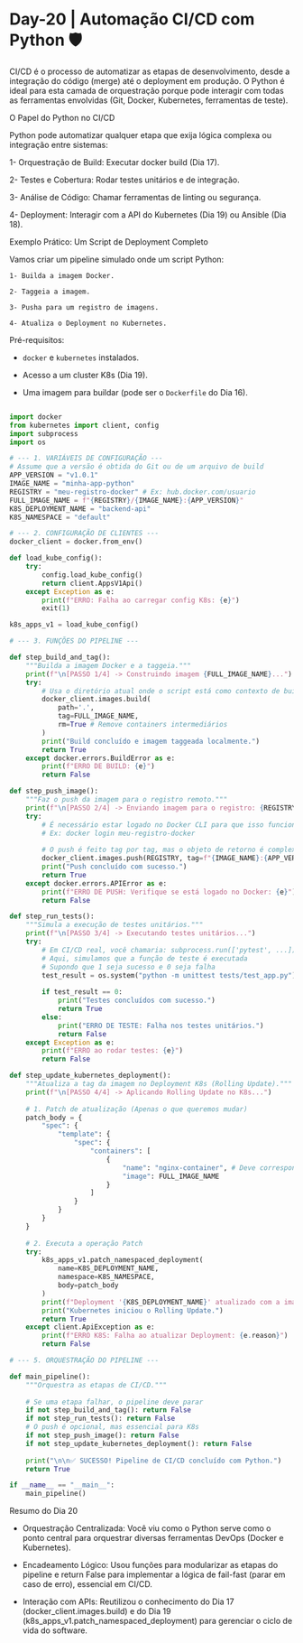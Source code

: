 # Day-20 | Automação CI/CD com Python 🛡️

CI/CD é o processo de automatizar as etapas de desenvolvimento, desde a integração do código (merge) até o deployment em produção. O Python é ideal para esta camada de orquestração porque pode interagir com todas as ferramentas envolvidas (Git, Docker, Kubernetes, ferramentas de teste).

O Papel do Python no CI/CD

Python pode automatizar qualquer etapa que exija lógica complexa ou integração entre sistemas:

1- Orquestração de Build: Executar docker build (Dia 17).

2- Testes e Cobertura: Rodar testes unitários e de integração.

3- Análise de Código: Chamar ferramentas de linting ou segurança.

4- Deployment: Interagir com a API do Kubernetes (Dia 19) ou Ansible (Dia 18).

Exemplo Prático: Um Script de Deployment Completo

Vamos criar um pipeline simulado onde um script Python:

    1- Builda a imagem Docker.

    2- Taggeia a imagem.

    3- Pusha para um registro de imagens.

    4- Atualiza o Deployment no Kubernetes.

Pré-requisitos:

- `docker` e `kubernetes` instalados.

- Acesso a um cluster K8s (Dia 19).

- Uma imagem para buildar (pode ser o `Dockerfile` do Dia 16).

````Python

import docker
from kubernetes import client, config
import subprocess
import os

# --- 1. VARIÁVEIS DE CONFIGURAÇÃO ---
# Assume que a versão é obtida do Git ou de um arquivo de build
APP_VERSION = "v1.0.1" 
IMAGE_NAME = "minha-app-python"
REGISTRY = "meu-registro-docker" # Ex: hub.docker.com/usuario
FULL_IMAGE_NAME = f"{REGISTRY}/{IMAGE_NAME}:{APP_VERSION}"
K8S_DEPLOYMENT_NAME = "backend-api"
K8S_NAMESPACE = "default"

# --- 2. CONFIGURAÇÃO DE CLIENTES ---
docker_client = docker.from_env()

def load_kube_config():
    try:
        config.load_kube_config()
        return client.AppsV1Api()
    except Exception as e:
        print(f"ERRO: Falha ao carregar config K8s: {e}")
        exit(1)

k8s_apps_v1 = load_kube_config()

# --- 3. FUNÇÕES DO PIPELINE ---

def step_build_and_tag():
    """Builda a imagem Docker e a taggeia."""
    print(f"\n[PASSO 1/4] -> Construindo imagem {FULL_IMAGE_NAME}...")
    try:
        # Usa o diretório atual onde o script está como contexto de build
        docker_client.images.build(
            path='.', 
            tag=FULL_IMAGE_NAME,
            rm=True # Remove containers intermediários
        )
        print("Build concluído e imagem taggeada localmente.")
        return True
    except docker.errors.BuildError as e:
        print(f"ERRO DE BUILD: {e}")
        return False

def step_push_image():
    """Faz o push da imagem para o registro remoto."""
    print(f"\n[PASSO 2/4] -> Enviando imagem para o registro: {REGISTRY}...")
    try:
        # É necessário estar logado no Docker CLI para que isso funcione
        # Ex: docker login meu-registro-docker
        
        # O push é feito tag por tag, mas o objeto de retorno é complexo
        docker_client.images.push(REGISTRY, tag=f"{IMAGE_NAME}:{APP_VERSION}")
        print("Push concluído com sucesso.")
        return True
    except docker.errors.APIError as e:
        print(f"ERRO DE PUSH: Verifique se está logado no Docker: {e}")
        return False

def step_run_tests():
    """Simula a execução de testes unitários."""
    print(f"\n[PASSO 3/4] -> Executando testes unitários...")
    try:
        # Em CI/CD real, você chamaria: subprocess.run(['pytest', ...])
        # Aqui, simulamos que a função de teste é executada
        # Supondo que 1 seja sucesso e 0 seja falha
        test_result = os.system("python -m unittest tests/test_app.py") # Exemplo com a CLI
        
        if test_result == 0:
            print("Testes concluídos com sucesso.")
            return True
        else:
            print("ERRO DE TESTE: Falha nos testes unitários.")
            return False
    except Exception as e:
        print(f"ERRO ao rodar testes: {e}")
        return False

def step_update_kubernetes_deployment():
    """Atualiza a tag da imagem no Deployment K8s (Rolling Update)."""
    print(f"\n[PASSO 4/4] -> Aplicando Rolling Update no K8s...")
    
    # 1. Patch de atualização (Apenas o que queremos mudar)
    patch_body = {
        "spec": {
            "template": {
                "spec": {
                    "containers": [
                        {
                            "name": "nginx-container", # Deve corresponder ao nome do container no manifest
                            "image": FULL_IMAGE_NAME
                        }
                    ]
                }
            }
        }
    }
    
    # 2. Executa a operação Patch
    try:
        k8s_apps_v1.patch_namespaced_deployment(
            name=K8S_DEPLOYMENT_NAME,
            namespace=K8S_NAMESPACE,
            body=patch_body
        )
        print(f"Deployment '{K8S_DEPLOYMENT_NAME}' atualizado com a imagem {APP_VERSION}.")
        print("Kubernetes iniciou o Rolling Update.")
        return True
    except client.ApiException as e:
        print(f"ERRO K8S: Falha ao atualizar Deployment: {e.reason}")
        return False

# --- 5. ORQUESTRAÇÃO DO PIPELINE ---

def main_pipeline():
    """Orquestra as etapas de CI/CD."""
    
    # Se uma etapa falhar, o pipeline deve parar
    if not step_build_and_tag(): return False
    if not step_run_tests(): return False
    # O push é opcional, mas essencial para K8s
    if not step_push_image(): return False 
    if not step_update_kubernetes_deployment(): return False
    
    print("\n\n✅ SUCESSO! Pipeline de CI/CD concluído com Python.")
    return True

if __name__ == "__main__":
    main_pipeline()
````
Resumo do Dia 20

- Orquestração Centralizada: Você viu como o Python serve como o ponto central para orquestrar diversas ferramentas DevOps (Docker e Kubernetes).

- Encadeamento Lógico: Usou funções para modularizar as etapas do pipeline e return False para implementar a lógica de fail-fast (parar em caso de erro), essencial em CI/CD.

- Interação com APIs: Reutilizou o conhecimento do Dia 17 (docker_client.images.build) e do Dia 19 (k8s_apps_v1.patch_namespaced_deployment) para gerenciar o ciclo de vida do software.
